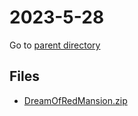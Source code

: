# 2023-5-28

 Go to [parent directory](../)

## Files

- [DreamOfRedMansion.zip](DreamOfRedMansion.zip)
